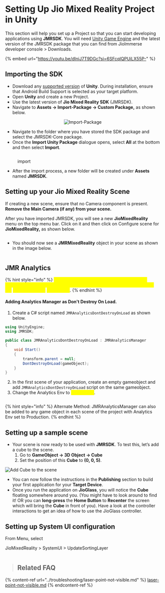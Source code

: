 # Setting Up Jio Mixed Reality Project in Unity

This section will help you set up a Project so that you can start developing applications using **JMRSDK**. You will need [Unity Game Engine](development-platform.md#unity3d-versions) and the latest version of the JMRSDK package that you can find from JioImmerse developer console > Downloads.&#x20;

{% embed url="https://youtu.be/dIniJ7T9DGc?si=6SFcqIQPUiLX55P-" %}

## Importing the SDK

* Download any [supported version](development-platform.md#unity3d-versions) of **Unity**. During installation, ensure that Android Build Support is selected as your target platform.
* Open **Unity** and create a new Project.
* Use the latest version of **Jio Mixed Reality SDK** (JMRSDK).
* Navigate to **Assets -> Import-Package -> Custom Package,** as shown below.

<div align="center"><img src="../.gitbook/assets/0.png" alt="Import-Package"></div>

* Navigate to the folder where you have stored the SDK package and select the JMRSDK-Core package.
* Once the **Import Unity Package** dialogue opens, select **All** at the bottom and then select **Import**.

<figure><img src="../.gitbook/assets/Unity_JCjVLMXFpr.png" alt=""><figcaption><p>import</p></figcaption></figure>

* After the import process, a new folder will be created under **Assets** named **JMRSDK**.

## Setting up your Jio Mixed Reality Scene

If creating a new scene, ensure that no Camera component is present. **Remove the Main Camera (if any) from your scene.**

After you have imported JMRSDK, you will see a new **JioMixedReality** menu on the top menu bar. Click on it and then click on Configure scene for **JioMixedReality,** as shown below.

<figure><img src="../.gitbook/assets/Setting up a Mixed Reality Project.png" alt=""><figcaption></figcaption></figure>

* You should now see a **JMRMixedReality** object in your scene as shown in the image below.

<figure><img src="../.gitbook/assets/Unity_NuTB2y8LS5.png" alt=""><figcaption></figcaption></figure>

## JMR Analytics

{% hint style="info" %}
<mark style="color:yellow;">This is a compulsory step to add the analytics manager to each of your scenes or as \`Dont destroy on load\` and change the</mark> <mark style="color:yellow;">Analytics Env to</mark> <mark style="color:yellow;"></mark><mark style="color:yellow;">**Production**</mark>.
{% endhint %}

#### Adding Analytics Manager as Don't Destroy On Load.

1. Create a C# script named `JMRAnalyticsDontDestroyOnLoad` as shown below.

```csharp
using UnityEngine;
using JMRSDK;

public class JMRAnalyticsDontDestroyOnLoad : JMRAnalyticsManager
{
    void Start()
    {
        transform.parent = null;
        DontDestroyOnLoad(gameObject);
    }
}
```

2. In the first scene of your application, create an empty gameobject and add `JMRAnalyticsDontDestroyOnLoad` script on the same gameobject.
3. Change the Analytics Env to <mark style="color:yellow;">**Production**</mark>.

<img src="../.gitbook/assets/image (11).png" alt="" data-size="original">

{% hint style="info" %}
Alternate Method: JMRAnalyticsManager can also be added to any game object in each scene of the project with Analytics Env set to Production.
{% endhint %}

## Setting up a sample scene

* Your scene is now ready to be used with **JMRSDK**. To test this, let’s add a cube to the scene.
  1. Go to **GameObject -> 3D Object -> Cube**
  2. Set the position of this **Cube** to **(0, 0, 5)**.

![Add Cube to the scene](../.gitbook/assets/4.png)

* You can now follow the instructions in the **Publishing** section to build your first application for your **Target Device**.
* Once you run the application on **JioGlass**, you will notice the **Cube** floating somewhere around you. (You might have to look around to find it! OR you can **long-press** the **Home Button** to **Recenter** the screen which will bring the **Cube** in front of you). Have a look at the controller interactions to get an idea of how to use the JioGlass controller.

## Setting up System UI configuration

From Menu, select

JioMixedReality > SystemUI > UpdateSortingLayer

<figure><img src="../.gitbook/assets/Unity_vZUK3nCNus.png" alt=""><figcaption></figcaption></figure>



> ## Related FAQ

{% content-ref url="../troubleshooting/laser-point-not-visible.md" %}
[laser-point-not-visible.md](../troubleshooting/laser-point-not-visible.md)
{% endcontent-ref %}
